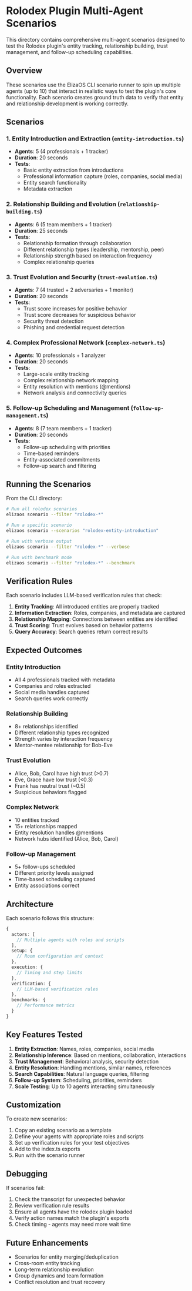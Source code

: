 # Rolodex Plugin Multi-Agent Scenarios

This directory contains comprehensive multi-agent scenarios designed to test the Rolodex plugin's entity tracking, relationship building, trust management, and follow-up scheduling capabilities.

## Overview

These scenarios use the ElizaOS CLI scenario runner to spin up multiple agents (up to 10) that interact in realistic ways to test the plugin's core functionality. Each scenario creates ground truth data to verify that entity and relationship development is working correctly.

## Scenarios

### 1. Entity Introduction and Extraction (`entity-introduction.ts`)
- **Agents**: 5 (4 professionals + 1 tracker)
- **Duration**: 20 seconds
- **Tests**: 
  - Basic entity extraction from introductions
  - Professional information capture (roles, companies, social media)
  - Entity search functionality
  - Metadata extraction

### 2. Relationship Building and Evolution (`relationship-building.ts`)
- **Agents**: 6 (5 team members + 1 tracker)
- **Duration**: 25 seconds
- **Tests**:
  - Relationship formation through collaboration
  - Different relationship types (leadership, mentorship, peer)
  - Relationship strength based on interaction frequency
  - Complex relationship queries

### 3. Trust Evolution and Security (`trust-evolution.ts`)
- **Agents**: 7 (4 trusted + 2 adversaries + 1 monitor)
- **Duration**: 20 seconds
- **Tests**:
  - Trust score increases for positive behavior
  - Trust score decreases for suspicious behavior
  - Security threat detection
  - Phishing and credential request detection

### 4. Complex Professional Network (`complex-network.ts`)
- **Agents**: 10 professionals + 1 analyzer
- **Duration**: 20 seconds
- **Tests**:
  - Large-scale entity tracking
  - Complex relationship network mapping
  - Entity resolution with mentions (@mentions)
  - Network analysis and connectivity queries

### 5. Follow-up Scheduling and Management (`follow-up-management.ts`)
- **Agents**: 8 (7 team members + 1 tracker)
- **Duration**: 20 seconds
- **Tests**:
  - Follow-up scheduling with priorities
  - Time-based reminders
  - Entity-associated commitments
  - Follow-up search and filtering

## Running the Scenarios

From the CLI directory:

```bash
# Run all rolodex scenarios
elizaos scenario --filter "rolodex-*"

# Run a specific scenario
elizaos scenario --scenarios "rolodex-entity-introduction"

# Run with verbose output
elizaos scenario --filter "rolodex-*" --verbose

# Run with benchmark mode
elizaos scenario --filter "rolodex-*" --benchmark
```

## Verification Rules

Each scenario includes LLM-based verification rules that check:

1. **Entity Tracking**: All introduced entities are properly tracked
2. **Information Extraction**: Roles, companies, and metadata are captured
3. **Relationship Mapping**: Connections between entities are identified
4. **Trust Scoring**: Trust evolves based on behavior patterns
5. **Query Accuracy**: Search queries return correct results

## Expected Outcomes

### Entity Introduction
- All 4 professionals tracked with metadata
- Companies and roles extracted
- Social media handles captured
- Search queries work correctly

### Relationship Building
- 8+ relationships identified
- Different relationship types recognized
- Strength varies by interaction frequency
- Mentor-mentee relationship for Bob-Eve

### Trust Evolution
- Alice, Bob, Carol have high trust (>0.7)
- Eve, Grace have low trust (<0.3)
- Frank has neutral trust (~0.5)
- Suspicious behaviors flagged

### Complex Network
- 10 entities tracked
- 15+ relationships mapped
- Entity resolution handles @mentions
- Network hubs identified (Alice, Bob, Carol)

### Follow-up Management
- 5+ follow-ups scheduled
- Different priority levels assigned
- Time-based scheduling captured
- Entity associations correct

## Architecture

Each scenario follows this structure:

```typescript
{
  actors: [
    // Multiple agents with roles and scripts
  ],
  setup: {
    // Room configuration and context
  },
  execution: {
    // Timing and step limits
  },
  verification: {
    // LLM-based verification rules
  },
  benchmarks: {
    // Performance metrics
  }
}
```

## Key Features Tested

1. **Entity Extraction**: Names, roles, companies, social media
2. **Relationship Inference**: Based on mentions, collaboration, interactions
3. **Trust Management**: Behavioral analysis, security detection
4. **Entity Resolution**: Handling mentions, similar names, references
5. **Search Capabilities**: Natural language queries, filtering
6. **Follow-up System**: Scheduling, priorities, reminders
7. **Scale Testing**: Up to 10 agents interacting simultaneously

## Customization

To create new scenarios:

1. Copy an existing scenario as a template
2. Define your agents with appropriate roles and scripts
3. Set up verification rules for your test objectives
4. Add to the index.ts exports
5. Run with the scenario runner

## Debugging

If scenarios fail:

1. Check the transcript for unexpected behavior
2. Review verification rule results
3. Ensure all agents have the rolodex plugin loaded
4. Verify action names match the plugin's exports
5. Check timing - agents may need more wait time

## Future Enhancements

- Scenarios for entity merging/deduplication
- Cross-room entity tracking
- Long-term relationship evolution
- Group dynamics and team formation
- Conflict resolution and trust recovery 